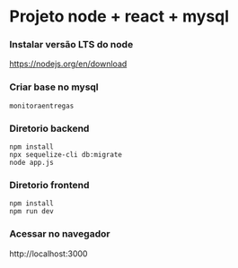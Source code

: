 # Projeto node + react + mysql

### Instalar versão LTS do node
https://nodejs.org/en/download

### Criar base no mysql
```
monitoraentregas
```
### Diretorio backend 
```
npm install
npx sequelize-cli db:migrate
node app.js
```
### Diretorio frontend 
```
npm install
npm run dev
```
### Acessar no navegador
http://localhost:3000



